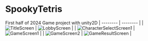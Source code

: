# SpookyTetris
First half of 2024 Game project with unity2D
| -------- | -------- |
| ![TitleScreen](https://github.com/user-attachments/assets/cf0e90a8-445f-4f92-ab85-f269802bbeb8) | ![LobbyScreen](https://github.com/user-attachments/assets/6aa9ab41-b29c-490c-a524-c8a5d261f4a7) |
| ![CharacterSelectScreen1](https://github.com/user-attachments/assets/520039e3-a616-44d6-a206-ed25bdb699e2) | ![GameScreen1](https://github.com/user-attachments/assets/b4030065-34ae-49c8-be1a-74992deec581) |
| ![GameScreen2](https://github.com/user-attachments/assets/6981f337-c47f-4046-aa91-3c42e1a5e001) | ![GameResultScreen](https://github.com/user-attachments/assets/00d2a092-d976-4a0b-8936-1ea085a449db) |
